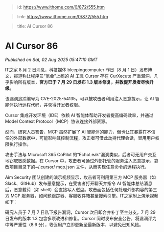 > id: https://www.ithome.com/0/872/555.htm

> link: https://www.ithome.com/0/872/555.htm

> title: AI Cursor 86

# AI Cursor 86
_Published on Sat, 02 Aug 2025 05:47:10 GMT_

IT之家 8 月 2 日消息，科技媒体 bleepingcomputer 昨日（8 月 1 日）发布博文，报道称让程序员“氪金”上瘾的 AI 工具 Cursor 存在 CurXecute 严重漏洞，几乎影响所有版本，**官方已于 7 月 29 日发布 1.3 版本修复，并敦促开发者尽快升级。**

该漏洞追踪编号为 CVE-2025-54135，可以被攻击者利用注入恶意提示，让 AI 智能体执行远程代码，并获得开发者权限。

Cursor 集成开发环境（IDE）依赖 AI 智能体帮助开发者提高编码效率，并通过 Model Context Protocol（MCP）协议连接外部资源。

然而，研究人员警告，MCP 虽然扩展了 AI 智能体的能力，但也让其暴露在不信任的外部数据中，可能影响其控制流程，攻击者可借此劫持代理会话，冒用用户权限执行操作。

攻击手法与 Microsoft 365 CoPilot 的“EchoLeak”漏洞类似，后者可无用户交互地窃取敏感数据。在 Cursor 中，攻击者可通过外部托管的服务注入恶意提示，篡改项目目录下的~/.cursor/ mcp.json 文件，从而实现任意命令的远程执行。

Aim Security 团队创建的演示视频显示，攻击者可利用第三方 MCP 服务器（如 Slack、GitHub）发布恶意提示，在受害者打开聊天并指令 AI 智能体总结消息后，恶意载荷（如 shell）会直接写入磁盘。攻击面包括任何处理外部内容的第三方 MCP 服务器，如问题跟踪器、客服收件箱甚至搜索引擎。IT之家附上演示视频如下：

研究人员于 7 月 7 日私下报告漏洞，Cursor 次日即合并补丁至主分支。7 月 29 日发布的版本 1.3 包含多项改进和修复。Cursor 同时发布安全公告，将漏洞评为中等严重性（8.6 分），敦促用户立即更新至最新版本，以避免已知风险。
